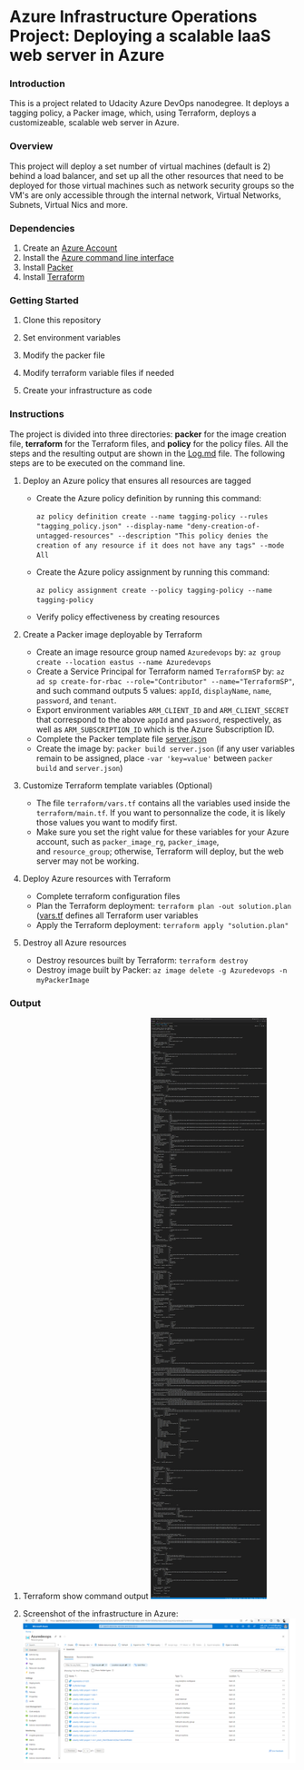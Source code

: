 # Azure Infrastructure Operations Project: Deploying a scalable IaaS web server in Azure

### Introduction

This is a project related to Udacity Azure DevOps nanodegree. It deploys a tagging policy, a Packer image, which, using Terraform, deploys a customizeable, scalable web server in Azure.

### Overview
This project will deploy a set number of virtual machines (default is 2) behind a load balancer, and set up all the other resources that need to be deployed for those virtual machines such as network security groups so the VM's are only accessible through the internal network, Virtual Networks, Subnets, Virtual Nics and more.

### Dependencies

1. Create an [Azure Account](https://portal.azure.com)
2. Install the [Azure command line interface](https://docs.microsoft.com/en-us/cli/azure/install-azure-cli?view=azure-cli-latest)
3. Install [Packer](https://www.packer.io/downloads)
4. Install [Terraform](https://www.terraform.io/downloads.html)

### Getting Started

1. Clone this repository

2. Set environment variables

3. Modify the packer file

4. Modify terraform variable files if needed

5. Create your infrastructure as code

### Instructions

The project is divided into three directories: **packer** for the image creation file, **terraform** for the Terraform files, and **policy** for the policy files. All the steps and the resulting output are shown in the [Log.md](./Log.md) file. The following steps are to be executed on the command line.

1. Deploy an Azure policy that ensures all resources are tagged
    - Create the Azure policy definition by running this command:

        `az policy definition create --name tagging-policy --rules "tagging_policy.json" --display-name "deny-creation-of-untagged-resources" --description "This policy denies the creation of any resource if it does not have any tags" --mode All`

    - Create the Azure policy assignment by running this command:

        `az policy assignment create --policy tagging-policy --name tagging-policy`
    - Verify policy effectiveness by creating resources

2. Create a Packer image deployable by Terraform
    - Create an image resource group named `Azuredevops` by: `az group create --location eastus --name Azuredevops`
    - Create a Service Principal for Terraform named `TerraformSP` by: `az ad sp create-for-rbac --role="Contributor" --name="TerraformSP"`, and such command outputs 5 values: `appId`, `displayName`, `name`, `password`, and `tenant`.
    - Export environment variables `ARM_CLIENT_ID` and `ARM_CLIENT_SECRET` that correspond to the above `appId` and `password`, respectively, as well as `ARM_SUBSCRIPTION_ID` which is the Azure Subscription ID.
    - Complete the Packer template file [server.json](./packer/server.json)
    - Create the image by: `packer build server.json` (if any user variables remain to be assigned, place `-var 'key=value'` between `packer build` and `server.json`)

3. Customize Terraform template variables (Optional)

    - The file `terraform/vars.tf` contains all the variables used inside the `terraform/main.tf`. If you want to personnalize the code, it is likely those values you want to modify first.
    - Make sure you set the right value for these variables for your Azure account, such as `packer_image_rg`, `packer_image`, and `resource_group`; otherwise, Terraform will deploy, but the web server may not be working.

4. Deploy Azure resources with Terraform
    - Complete terraform configuration files
    - Plan the Terraform deployment: `terraform plan -out solution.plan` ([vars.tf](./terraform/vars.tf) defines all Terraform user variables
    - Apply the Terraform deployment: `terraform apply "solution.plan"`

5. Destroy all Azure resources
    - Destroy resources built by Terraform: `terraform destroy`
    - Destroy image built by Packer: `az image delete -g Azuredevops -n myPackerImage`
### Output
1. Terraform show command output
![Terraform show command output](./terraform/Terraform_show_output.png)

2. Screenshot of the infrastructure in Azure:
![Screenshot of the infrastructure in Azure](./terraform/infra.png)
